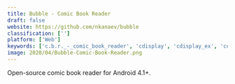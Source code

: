 ```yaml
---
title: Bubble - Comic Book Reader
draft: false 
website: https://github.com/nkanaev/bubble
classification: ['']
platform: ['Web']
keywords: ['c.b.r._-_comic_book_reader', 'cdisplay', 'cdisplay_ex', 'comic_book_reader', 'comic_seer', 'comical', 'comicsviewer', 'comix', 'cover', 'icecream_ebook_reader', 'lector', 'leetsoft_mango', 'manga_rock', 'mupdf', 'stdu_viewer', 'sumatra_pdf', 'pviewer']
image: 2020/04/Bubble-Comic-Book-Reader.png
---
```

Open-source comic book reader for Android 4.1+.